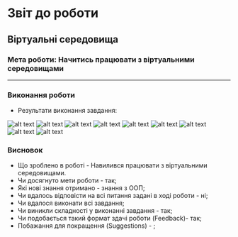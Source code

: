 # Звіт до роботи
## Віртуальні середовища
### Мета роботи: Начитись працювати з віртуальними середовищами
---
### Виконання роботи
- Результати виконання завдання:

![alt text](https://github.com/MykolaArzamasov/MykolaArzamasov/it/main/lab_4/src/1.png)
![alt text](https://github.com/MykolaArzamasov/MykolaArzamasov/it/main/lab_4/src/Screenshot_1.png)
![alt text](https://github.com/MykolaArzamasov/MykolaArzamasov/it/main/lab_4/src/2.png)
![alt text](https://github.com/MykolaArzamasov/MykolaArzamasov/it/main/lab_4/src/3.png)
![alt text](https://github.com/MykolaArzamasov/MykolaArzamasov/it/main/lab_4/src/4.png)
![alt text](https://github.com/MykolaArzamasov/MykolaArzamasov/it/main/lab_4/src/5.png)
![alt text](https://github.com/MykolaArzamasov/MykolaArzamasov/it/main/lab_4/src/Screenshot_6.png)
![alt text](https://github.com/MykolaArzamasov/MykolaArzamasov/it/main/lab_4/src/7.png)
![alt text](https://github.com/MykolaArzamasov/MykolaArzamasov/it/main/lab_4/src/8.png)


### Висновок
- Що зроблено в роботі - Навилився працювати з віртуальними середовищами.
- Чи досягнуто мети роботи - так;
- Які нові знання отримано - знання з ООП;
- Чи вдалось відповісти на всі питання задані в ході роботи - ні;
- Чи вдалося виконати всі завдання;
- Чи виникли складності у виконанні завдання - так;
- Чи подобається такий формат здачі роботи (Feedback)- так;
- Побажання для покращення (Suggestions) - ;